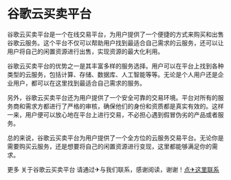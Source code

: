 # 谷歌云买卖平台

谷歌云买卖平台是一个在线交易平台，为用户提供了一个便捷的方式来购买和出售谷歌云服务。这个平台不仅可以帮助用户找到最适合自己需求的云服务，还可以让用户将自己的闲置资源进行出售，实现资源的最大化利用。

谷歌云买卖平台的优势之一是其丰富多样的服务选择。用户可以在平台上找到各种类型的云服务，包括计算、存储、数据库、人工智能等等。无论是个人用户还是企业用户，都可以在这里找到最适合自己需求的服务。

另外，谷歌云买卖平台还为用户提供了一个安全可靠的交易环境。平台对所有的服务商和需求方都进行了严格的审核，确保他们的身份和资质都是真实有效的。这样一来，用户便可以放心地在平台上进行交易，不必担心遇到假冒伪劣的产品或者服务。

总的来说，谷歌云买卖平台为用户提供了一个全方位的云服务交易平台。无论你是需要购买云服务，还是想要将自己的闲置资源进行变现，这里都能够满足你的需求。

更多 关于谷歌云买卖平台 请通过✈与我们联系，感谢阅读，谢谢！[点✈这里联系](https://acc.k02.cc)
